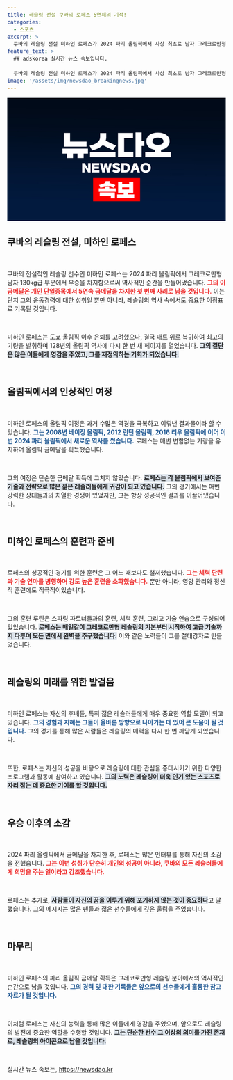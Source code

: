 ```yaml
---
title: 레슬링 전설 쿠바의 로페스 5연패의 기적!
categories:
  - 스포츠
excerpt: >
  쿠바의 레슬링 전설 미하인 로페스가 2024 파리 올림픽에서 사상 최초로 남자 그레코로만형 130kg급 5연속 금메달을 차지하며 전설의 아이콘으로 거듭났습니다!
feature_text: >
  ## adskorea 실시간 뉴스 속보입니다.

  쿠바의 레슬링 전설 미하인 로페스가 2024 파리 올림픽에서 사상 최초로 남자 그레코로만형 130kg급 5연속 금메달을 차지하며 전설의 아이콘으로 거듭났습니다!
image: '/assets/img/newsdao_breakingnews.jpg'
---
```


<p><img src="/assets/img/newsdao_breakingnews.jpg" alt="adskorea 속보" /></p>

<h2 data-ke-size="size26">쿠바의 레슬링 전설, 미하인 로페스</h2>

<p data-ke-size="size16">&nbsp;</p>

<p>쿠바의 전설적인 레슬링 선수인 미하인 로페스는 2024 파리 올림픽에서 그레코로만형 남자 130kg급 부문에서 우승을 차지함으로써 역사적인 순간을 만들어냈습니다. <b><span style="color: #ee2323;">그의 이 금메달은 개인 단일종목에서 5연속 금메달을 차지한 첫 번째 사례로 남을 것입니다.</span></b> 이는 단지 그의 운동경력에 대한 성취일 뿐만 아니라, 레슬링의 역사 속에서도 중요한 이정표로 기록될 것입니다. </p>

<p data-ke-size="size16">&nbsp;</p>

<p>미하인 로페스는 도쿄 올림픽 이후 은퇴를 고려했으나, 결국 매트 위로 복귀하여 최고의 기량을 발휘하며 128년의 올림픽 역사에 다시 한 번 새 페이지를 열었습니다. <b><span style="background-color: #21538527;">그의 결단은 많은 이들에게 영감을 주었고, 그를 재정의하는 기회가 되었습니다.</span></b></p>

<p data-ke-size="size16">&nbsp;</p>

<h2 data-ke-size="size26">올림픽에서의 인상적인 여정</h2>

<p data-ke-size="size16">&nbsp;</p>

<p>미하인 로페스의 올림픽 여정은 과거 수많은 역경을 극복하고 이뤄낸 결과물이라 할 수 있습니다. <b><span style="color: #1a5490;">그는 2008년 베이징 올림픽, 2012 런던 올림픽, 2016 리우 올림픽에 이어 이번 2024 파리 올림픽에서 새로운 역사를 썼습니다.</span></b> 로페스는 매번 변함없는 기량을 유지하며 올림픽 금메달을 획득했습니다.</p>

<p data-ke-size="size16">&nbsp;</p>

<p>그의 여정은 단순한 금메달 획득에 그치지 않았습니다. <b><span style="background-color: #21538527;">로페스는 각 올림픽에서 보여준 기술과 전략으로 많은 젊은 레슬러들에게 귀감이 되고 있습니다.</span></b> 그의 경기에서는 매번 강력한 상대들과의 치열한 경쟁이 있었지만, 그는 항상 성공적인 결과를 이끌어냈습니다.</p>

<p data-ke-size="size16">&nbsp;</p>

<h2 data-ke-size="size26">미하인 로페스의 훈련과 준비</h2>

<p data-ke-size="size16">&nbsp;</p>

<p>로페스의 성공적인 경기를 위한 훈련은 그 어느 때보다도 철저했습니다. <b><span style="color: #ee2323;">그는 체력 단련과 기술 연마를 병행하며 강도 높은 훈련을 소화했습니다.</span></b> 뿐만 아니라, 영양 관리와 정신적 훈련에도 적극적이었습니다. </p>

<p data-ke-size="size16">&nbsp;</p>

<p>그의 훈련 루틴은 스파링 파트너들과의 훈련, 체력 훈련, 그리고 기술 연습으로 구성되어 있었습니다. <b><span style="background-color: #21538527;">로페스는 매일같이 그레코로만형 레슬링의 기본부터 시작하여 고급 기술까지 다루며 모든 면에서 완벽을 추구했습니다.</span></b> 이와 같은 노력들이 그를 절대강자로 만들었습니다.</p>

<p data-ke-size="size16">&nbsp;</p>

<h2 data-ke-size="size26">레슬링의 미래를 위한 발걸음</h2>

<p data-ke-size="size16">&nbsp;</p>

<p>미하인 로페스는 자신의 후배들, 특히 젊은 레슬러들에게 매우 중요한 역할 모델이 되고 있습니다. <b><span style="color: #1a5490;">그의 경험과 지혜는 그들이 올바른 방향으로 나아가는 데 있어 큰 도움이 될 것입니다.</span></b> 그의 경기를 통해 많은 사람들은 레슬링의 매력을 다시 한 번 깨닫게 되었습니다.</p>

<p data-ke-size="size16">&nbsp;</p>

<p>또한, 로페스는 자신의 성공을 바탕으로 레슬링에 대한 관심을 증대시키기 위한 다양한 프로그램과 활동에 참여하고 있습니다. <b><span style="background-color: #21538527;">그의 노력은 레슬링이 더욱 인기 있는 스포츠로 자리 잡는 데 중요한 기여를 할 것입니다.</span></b> </p>

<p data-ke-size="size16">&nbsp;</p>

<h2 data-ke-size="size26">우승 이후의 소감</h2>

<p data-ke-size="size16">&nbsp;</p>

<p>2024 파리 올림픽에서 금메달을 차지한 후, 로페스는 많은 인터뷰를 통해 자신의 소감을 전했습니다. <b><span style="color: #ee2323;">그는 이번 성취가 단순히 개인의 성공이 아니라, 쿠바의 모든 레슬러들에게 희망을 주는 일이라고 강조했습니다.</span></b> </p>

<p data-ke-size="size16">&nbsp;</p>

<p>로페스는 추가로, <b><span style="background-color: #21538527;">사람들이 자신의 꿈을 이루기 위해 포기하지 않는 것이 중요하다</span></b>고 말했습니다. 그의 메시지는 많은 팬들과 젊은 선수들에게 깊은 울림을 주었습니다. </p>

<p data-ke-size="size16">&nbsp;</p>

<h2 data-ke-size="size26">마무리</h2>

<p data-ke-size="size16">&nbsp;</p>

<p>미하인 로페스의 파리 올림픽 금메달 획득은 그레코로만형 레슬링 분야에서의 역사적인 순간으로 남을 것입니다. <b><span style="color: #1a5490;">그의 경력 및 대한 기록들은 앞으로의 선수들에게 훌륭한 참고자료가 될 것입니다.</span></b> </p>

<p data-ke-size="size16">&nbsp;</p>

<p>이처럼 로페스는 자신의 능력을 통해 많은 이들에게 영감을 주었으며, 앞으로도 레슬링의 발전에 중요한 역할을 수행할 것입니다. <b><span style="background-color: #21538527;">그는 단순한 선수 그 이상의 의미를 가진 존재로, 레슬링의 아이콘으로 남을 것입니다.</span></b> </p>

<p data-ke-size="size16">&nbsp;</p>
실시간 뉴스 속보는, <a href="https://newsdao.kr" rel="dofollow">https://newsdao.kr</a>


